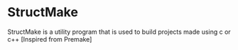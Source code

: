 # StructMake
StructMake is a utility program that is used to build projects made using c or c++  [Inspired from Premake]
